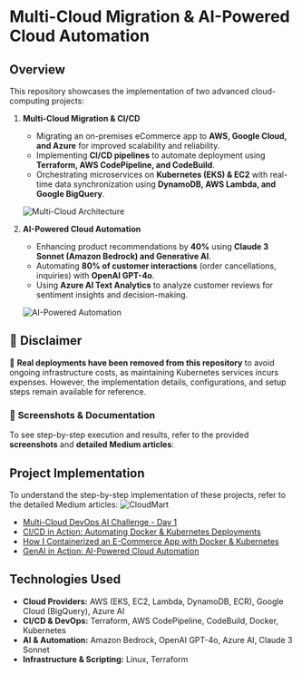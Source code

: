 # Multi-Cloud Migration & AI-Powered Cloud Automation

## Overview
This repository showcases the implementation of two advanced cloud-computing projects:

1. **Multi-Cloud Migration & CI/CD**
   - Migrating an on-premises eCommerce app to **AWS, Google Cloud, and Azure** for improved scalability and reliability.
   - Implementing **CI/CD pipelines** to automate deployment using **Terraform, AWS CodePipeline, and CodeBuild**.
   - Orchestrating microservices on **Kubernetes (EKS) & EC2** with real-time data synchronization using **DynamoDB, AWS Lambda, and Google BigQuery**.

   ![Multi-Cloud Architecture](path/to/multi-cloud-architecture.png)

2. **AI-Powered Cloud Automation**
   - Enhancing product recommendations by **40%** using **Claude 3 Sonnet (Amazon Bedrock) and Generative AI**.
   - Automating **80% of customer interactions** (order cancellations, inquiries) with **OpenAI GPT-4o**.
   - Using **Azure AI Text Analytics** to analyze customer reviews for sentiment insights and decision-making.

   ![AI-Powered Automation](path/to/ai-automation-diagram.png)

## 🛑 Disclaimer
🚨 **Real deployments have been removed from this repository** to avoid ongoing infrastructure costs, as maintaining Kubernetes services incurs expenses. However, the implementation details, configurations, and setup steps remain available for reference.
### 📸 **Screenshots & Documentation**
To see step-by-step execution and results, refer to the provided **screenshots** and **detailed Medium articles**:


## Project Implementation
To understand the step-by-step implementation of these projects, refer to the detailed Medium articles:
![CloudMart](Cloumart_Implementation_ScreenShots/Screenshot%202025-03-07%20at%205.49.59%20PM.png)


- [Multi-Cloud DevOps AI Challenge - Day 1](https://medium.com/@rokesh2897/multi-cloud-devops-ai-challenge-day-1-d6e62c0b5a19)
- [CI/CD in Action: Automating Docker & Kubernetes Deployments](https://medium.com/@rokesh2897/ci-cd-in-action-automating-docker-kubernetes-deployments-with-aws-multi-cloud-devops-ai-c40a2f36a432)
- [How I Containerized an E-Commerce App with Docker & Kubernetes ](https://medium.com/@rokesh2897/how-i-containerized-an-e-commerce-app-with-docker-kubernetes-multi-cloud-devops-ai-challenge-328c8e229487)
- [GenAI in Action: AI-Powered Cloud Automation](https://medium.com/@rokesh2897/genai-in-action-49ea4a2a1ea2)


## Technologies Used
- **Cloud Providers:** AWS (EKS, EC2, Lambda, DynamoDB, ECR), Google Cloud (BigQuery), Azure AI
- **CI/CD & DevOps:** Terraform, AWS CodePipeline, CodeBuild, Docker, Kubernetes
- **AI & Automation:** Amazon Bedrock, OpenAI GPT-4o, Azure AI, Claude 3 Sonnet
- **Infrastructure & Scripting:** Linux, Terraform


